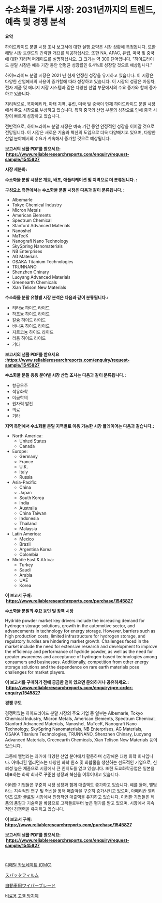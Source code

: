 <p><h1>수소화물 가루 시장: 2031년까지의 트렌드, 예측 및 경쟁 분석</h1></p><p><strong>요약</strong></p>
<p><p>하이드라이드 분말 시장 조사 보고서에 대한 실행 요약은 시장 상황에 특정됩니다. 또한 해당 시장 트렌드의 간략한 개요를 제공하십시오. 또한 NA, APAC, 유럽, 미국 및 중국에 대한 지리적 퍼레이드를 설명하십시오. 그 크기는 약 300 단어입니다. "하이드라이드 분말 시장은 예측 기간 동안 연평균 성장률인 6.4%로 성장할 것으로 예상됩니다."</p><p>하이드라이드 분말 시장은 2021 년 현재 안정한 성장을 유지하고 있습니다. 이 시장은 다양한 산업에서의 사용이 증가함에 따라 성장하고 있습니다. 이 시장의 성장은 자동차, 전자 제품 및 에너지 저장 시스템과 같은 다양한 산업 부문에서의 수요 증가와 함께 증가하고 있습니다.</p><p>지리적으로, 북아메리카, 아태 지역, 유럽, 미국 및 중국이 현재 하이드라이드 분말 시장에서 주요 시장으로 부상하고 있습니다. 특히 중국의 산업 부문의 성장으로 인해 중국 시장이 빠르게 성장하고 있습니다.</p><p>전반적으로, 하이드라이드 분말 시장은 예측 기간 동안 안정적인 성장을 이어갈 것으로 전망됩니다. 이 시장은 새로운 기술과 혁신의 도입으로 더욱 다양해지고 있으며, 다양한 산업 분야에서의 수요가 계속해서 증가할 것으로 예상됩니다.</p></p>
<p><strong>보고서의 샘플 PDF를 받으세요: &nbsp;<a href="https://www.reliableresearchreports.com/enquiry/request-sample/1545827">https://www.reliableresearchreports.com/enquiry/request-sample/1545827</a></strong></p>
<p><strong>시장 세분화:</strong></p>
<p><strong> 수소화물 분말 시장은 개요, 배포, 애플리케이션 및 지역으로 더 분류됩니다. :</strong></p>
<p><strong>구성요소 측면에서는 수소화물 분말 시장은 다음과 같이 분류됩니다.:</strong></p>
<p><ul><li>Albemarle</li><li>Tokyo Chemical Industry</li><li>Micron Metals</li><li>American Elements</li><li>Spectrum Chemical</li><li>Stanford Advanced Materials</li><li>Nanoshel</li><li>MaTecK</li><li>Nanografi Nano Technology</li><li>SkySpring Nanomaterials</li><li>NB Enterprises</li><li>AG Materials</li><li>OSAKA Titanium Technologies</li><li>TRUNNANO</li><li>Shenzhen Chinary</li><li>Luoyang Advanced Materials</li><li>Greenearth Chemicals</li><li>Xian Telison New Materials</li></ul></p>
<p><strong> 수소화물 분말 유형별 시장 분석은 다음과 같이 분류됩니다.:</strong></p>
<p><ul><li>티타늄 하이드 라이드</li><li>하프늄 하이드 라이드</li><li>칼슘 하이드 라이드</li><li>바나듐 하이드 라이드</li><li>지르코늄 하이드 라이드</li><li>리튬 하이드 라이드</li><li>기타</li></ul></p>
<p><strong>보고서의 샘플 PDF를 받으세요 :<a href="https://www.reliableresearchreports.com/enquiry/request-sample/1545827">https://www.reliableresearchreports.com/enquiry/request-sample/1545827</a></strong></p>
<p><strong> 수소화물 분말 응용 분야별 시장 산업 조사는 다음과 같이 분류됩니다.:</strong></p>
<p><ul><li>항공우주</li><li>석유화학</li><li>야금학의</li><li>원자력 발전</li><li>의료</li><li>기타</li></ul></p>
<p><strong>지역 측면에서 수소화물 분말 지역별로 이용 가능한 시장 플레이어는 다음과 같습니다.:</strong></p>
<p><ul>
    <li>
        North America:
        <ul>
            <li>United States</li>
            <li>Canada</li>
        </ul>
    </li>
    <li>
        Europe:
        <ul>
            <li>Germany</li>
            <li>France</li>
            <li>U.K.</li>
            <li>Italy</li>
            <li>Russia</li>
        </ul>
    </li>
    <li>
        Asia-Pacific:
        <ul>
            <li>China</li>
            <li>Japan</li>
            <li>South Korea</li>
            <li>India</li>
            <li>Australia</li>
            <li>China Taiwan</li>
            <li>Indonesia</li>
            <li>Thailand</li>
            <li>Malaysia</li>
        </ul>
    </li>
    <li>
        Latin America:
        <ul>
            <li>Mexico</li>
            <li>Brazil</li>
            <li>Argentina Korea</li>
            <li>Colombia</li>
        </ul>
    </li>
    <li>
        Middle East & Africa:
        <ul>
            <li>Turkey</li>
            <li>Saudi</li>
            <li>Arabia</li>
            <li>UAE</li>
            <li>Korea</li>
        </ul>
    </li>
    </ul></p>
<p><strong>이 보고서 구매: &nbsp;<a href="https://www.reliableresearchreports.com/purchase/1545827">https://www.reliableresearchreports.com/purchase/1545827</a></strong></p>
<p><strong>수소화물 분말의 주요 동인 및 장벽 시장</strong></p>
<p><p>Hydride powder market key drivers include the increasing demand for hydrogen storage solutions, growth in the automotive sector, and advancements in technology for energy storage. However, barriers such as high production costs, limited infrastructure for hydrogen storage, and regulatory hurdles are hindering market growth. Challenges faced in the market include the need for extensive research and development to improve the efficiency and performance of hydride powder, as well as the need for greater awareness and acceptance of hydrogen-based technologies among consumers and businesses. Additionally, competition from other energy storage solutions and the dependence on rare earth materials pose challenges for market players.</p></p>
<p><strong>이 보고서를 구매하기 전에 궁금한 점이 있으면 문의하거나 공유하세요.: &nbsp;<a href="https://www.reliableresearchreports.com/enquiry/pre-order-enquiry/1545827">https://www.reliableresearchreports.com/enquiry/pre-order-enquiry/1545827</a></strong></p>
<p><strong>경쟁 구도</strong></p>
<p><p>경쟁력있는 하이드라이드 분말 시장의 주요 기업 중 일부는 Albemarle, Tokyo Chemical Industry, Micron Metals, American Elements, Spectrum Chemical, Stanford Advanced Materials, Nanoshel, MaTecK, Nanografi Nano Technology, SkySpring Nanomaterials, NB Enterprises, AG Materials, OSAKA Titanium Technologies, TRUNNANO, Shenzhen Chinary, Luoyang Advanced Materials, Greenearth Chemicals, Xian Telison New Materials 등이 있습니다. </p><p>그중에 앨범라는 과거에 다양한 산업 분야에서 활동하며 성장해온 대형 화학 회사입니다. 아메리칸 엘리먼츠는 다양한 화학 원소 및 화합물을 생산하는 선도적인 기업으로, 신뢰성 높은 제품으로 시장에서 큰 인지도를 얻고 있습니다. 또한 도쿄화학공업은 일본을 대표하는 화학 회사로 꾸준한 성장과 혁신을 이루어내고 있습니다. </p><p>이러한 기업들은 꾸준히 시장 성장과 함께 매출액도 증가하고 있습니다. 예를 들어, 앨범라는 지속적인 연구 및 혁신을 통해 매출액을 꾸준히 증가시키고 있으며, 아메리칸 엘리먼츠 또한 글로벌 시장에서 안정적인 매출액을 유지하고 있습니다. 이러한 기업들은 제품의 품질과 기술력을 바탕으로 고객들로부터 높은 평가를 받고 있으며, 시장에서 지속적인 경쟁력을 유지하고 있습니다.</p></p>
<p><strong>이 보고서 구매: &nbsp; <a href="https://www.reliableresearchreports.com/purchase/1545827">https://www.reliableresearchreports.com/purchase/1545827</a></strong></p>
<p><strong>보고서의 샘플 PDF를 받으세요: &nbsp;<a href="https://www.reliableresearchreports.com/enquiry/request-sample/1545827">https://www.reliableresearchreports.com/enquiry/request-sample/1545827</a></strong><strong></strong></p>
<p>&nbsp;</p>
<p><p><a href="https://medium.com/@gummibear5656757/%EB%94%94%EB%A9%94%ED%8B%B8-%EC%B9%B4%EB%B3%B4%EB%84%A4%EC%9D%B4%ED%8A%B8-dmc-%EC%8B%9C%EC%9E%A5-%EA%B2%BD%EC%9F%81-%EB%B6%84%EC%84%9D-%EC%8B%9C%EC%9E%A5-%EB%8F%99%ED%96%A5-%EB%B0%8F-2031%EB%85%84%EA%B9%8C%EC%A7%80%EC%9D%98-%EC%98%88%EC%B8%A1-4a3b3da06cca">디메틸 카보네이트 (DMC)</a></p><p><a href="https://medium.com/@terrelliemann565620/%E3%82%B9%E3%83%97%E3%83%83%E3%82%BF%E3%83%BC%E3%83%95%E3%82%A3%E3%83%AB%E3%83%A0%E5%B8%82%E5%A0%B4-%E7%AB%B6%E4%BA%89%E5%88%86%E6%9E%90-%E5%B8%82%E5%A0%B4%E3%83%88%E3%83%AC%E3%83%B3%E3%83%89-%E3%81%8A%E3%82%88%E3%81%B32031%E5%B9%B4%E3%81%BE%E3%81%A7%E3%81%AE%E4%BA%88%E6%B8%AC-b9a16112d054">スパッタフィルム</a></p><p><a href="https://medium.com/@rusty-marie2024/%E8%87%AA%E5%8B%95%E8%BB%8A%E7%94%A8%E3%83%AF%E3%82%A4%E3%83%91%E3%83%BC%E3%83%96%E3%83%AC%E3%83%BC%E3%83%89%E3%81%AE%E5%B8%82%E5%A0%B4%E8%AA%BF%E6%9F%BB%E3%83%AC%E3%83%9D%E3%83%BC%E3%83%88%E3%81%AF-%E3%81%93%E3%81%AE%E5%B8%82%E5%A0%B4%E3%81%AE%E6%9C%80%E6%96%B0%E5%8B%95%E5%90%91%E3%81%A8%E6%88%90%E9%95%B7%E6%A9%9F%E4%BC%9A%E3%82%92%E6%98%8E%E3%82%89%E3%81%8B%E3%81%AB%E3%81%97%E3%81%BE%E3%81%99-376e907b85a2">自動車用ワイパーブレード</a></p><p><a href="https://medium.com/@thib_harou/%EB%B9%84%EA%B2%B0%ED%95%A9%EC%A0%9C%EB%B9%84%EB%A3%8C-%EC%8B%9C%EC%9E%A5-%EA%B7%9C%EB%AA%A8-%EC%8B%9C%EC%9E%A5-%EC%A0%84%EB%A7%9D-%EB%B0%8F-%EC%8B%9C%EC%9E%A5-%EC%98%88%EC%B8%A1-2024%EB%85%84%EB%B6%80%ED%84%B0-2031%EB%85%84-64933356f046">비료용 고결 방지제</a></p></p>